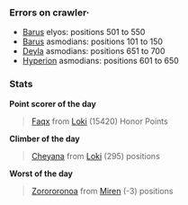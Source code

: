 ### Errors on crawler·
- [Barus](/#/ranking/Barus) elyos: positions 501 to 550
- [Barus](/#/ranking/Barus) asmodians: positions 101 to 150
- [Deyla](/#/ranking/Deyla) asmodians: positions 651 to 700
- [Hyperion](/#/ranking/Hyperion) asmodians: positions 601 to 650


### Stats

**Point scorer of the day**
>[Faqx](/#/character/Loki/484337) from [Loki](/#/ranking/Loki)  (15420) Honor Points


**Climber of the day**
>[Cheyana](/#/character/Loki/1001651) from [Loki](/#/ranking/Loki)  (295) positions


**Worst of the day**
>[Zorororonoa](/#/character/Miren/41693) from [Miren](/#/ranking/Miren)  (-3) positions


